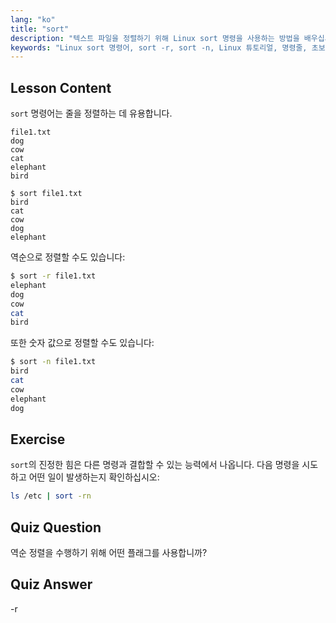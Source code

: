 ```yaml
---
lang: "ko"
title: "sort"
description: "텍스트 파일을 정렬하기 위해 Linux sort 명령을 사용하는 방법을 배우십시오. 역순 및 숫자 정렬과 같은 옵션을 알아보십시오. Linux 명령줄 기술을 향상시키십시오!"
keywords: "Linux sort 명령어, sort -r, sort -n, Linux 튜토리얼, 명령줄, 초보자 Linux, sort 가이드"
---
```


## Lesson Content

`sort` 명령어는 줄을 정렬하는 데 유용합니다.

```plaintext
file1.txt
dog
cow
cat
elephant
bird

$ sort file1.txt
bird
cat
cow
dog
elephant
```

역순으로 정렬할 수도 있습니다:

```bash
$ sort -r file1.txt
elephant
dog
cow
cat
bird
```

또한 숫자 값으로 정렬할 수도 있습니다:

```bash
$ sort -n file1.txt
bird
cat
cow
elephant
dog
```

## Exercise

`sort`의 진정한 힘은 다른 명령과 결합할 수 있는 능력에서 나옵니다. 다음 명령을 시도하고 어떤 일이 발생하는지 확인하십시오:

```bash
ls /etc | sort -rn
```

## Quiz Question

역순 정렬을 수행하기 위해 어떤 플래그를 사용합니까?

## Quiz Answer

-r

